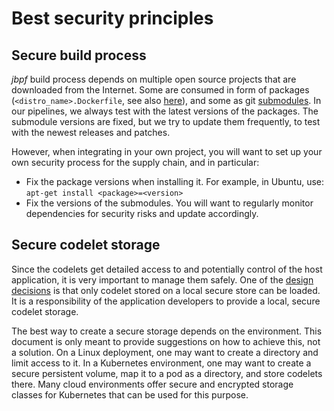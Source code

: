 # Best security principles


## Secure build process

*jbpf* build process depends on multiple open source projects that are downloaded from the Internet. 
Some are consumed in form of packages (`<distro_name>.Dockerfile`, see also [here](./integrate_lib.md)), and some as git [submodules](../.gitmodules).
In our pipelines, we always test with the latest versions of the packages.
The submodule versions are fixed, but we try to update them frequently, to test with the newest releases and patches. 

However, when integrating in your own project, you will want to set up your own security process for the supply chain, and in particular:
- Fix the package versions when installing it. For example, in Ubuntu, use: `apt-get install <package>=<version>`
- Fix the versions of the submodules. 
You will want to regularly monitor dependencies for security risks and update accordingly. 


## Secure codelet storage

Since the codelets get detailed access to and potentially control of the host application, it is very important to manage them safely. 
One of the [design decisions](./life_cycle_management.md) is that only codelet stored on a local secure store can be loaded. 
It is a responsibility of the application developers to provide a local, secure codelet storage.

The best way to create a secure storage depends on the environment. 
This document is only meant to provide suggestions on how to achieve this, not a solution. 
On a Linux deployment, one may want to create a directory and limit access to it. 
In a Kubernetes environment, one may want to create a secure persistent volume, map it to a pod as a directory, and store codelets there. 
Many cloud environments offer secure and encrypted storage classes for Kubernetes that can be used for this purpose. 




